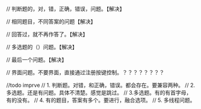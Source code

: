// 判断题的，对，错，正确，错误，问题。【解决】

// 相同题目，不同答案的问题【解决】

// 回答过，就不再作答了。【解决】

// 多选题的（）问题。【解决】

// 最后一个问题。【解决】

// 界面问题。不要界面，直接通过注册按键控制。？？？？？？？？

//todo imprve
// 1. 判断题。对错，和正确，错误。都会存在。要兼容两种。
// 2. 多选题。还是有问题。具体不清楚。感觉是跳过。
// 3.多选题。有的有首字母，有的没有。
// 4. 有的题目，答案有多个。要进行，融合选项。
// 5. 多线程问题。
